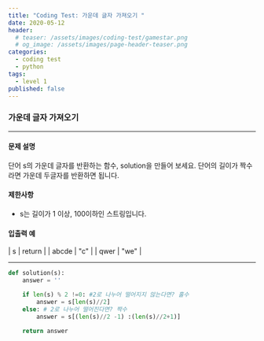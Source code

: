 ```yaml
---
title: "Coding Test: 가운데 글자 가져오기 "
date: 2020-05-12
header:
  # teaser: /assets/images/coding-test/gamestar.png
  # og_image: /assets/images/page-header-teaser.png
categories:
  - coding test
  - python
tags:
  - level 1
published: false
---
```


### 가운데 글자 가져오기

---

#### 문제 설명

단어 s의 가운데 글자를 반환하는 함수, solution을 만들어 보세요. 단어의 길이가 짝수라면 가운데 두글자를 반환하면 됩니다.


#### 제한사항

- s는 길이가 1 이상, 100이하인 스트링입니다.

#### 입출력 예


| s |	return |
| abcde |	"c" |
| qwer | "we" |

---

```python
def solution(s):
    answer = ''

    if len(s) % 2 !=0: #2로 나누어 떨어지지 않는다면? 홀수
        answer = s[len(s)//2]
    else: # 2로 나누어 떨어진다면? 짝수
        answer = s[(len(s)//2 -1) :(len(s)//2+1)]

    return answer
```
